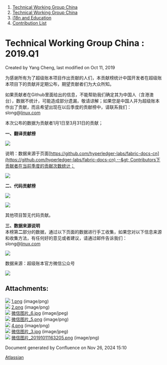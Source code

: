 1. [Technical Working Group China](index.html)
2. [Technical Working Group China](Technical-Working-Group-China_22151170.html)
3. [i18n and Education](i18n-and-Education_22151244.html)
4. [Contribution List](Contribution-List_22151730.html)

# Technical Working Group China : 2019.Q1

Created by Yang Cheng, last modified on Oct 11, 2019

为感谢所有为了超级账本项目作出贡献的人们，本贡献榜统计中国开发者在超级账本项目下的贡献并定期公布，期望贡献者们为大众所知。

如果贡献者在Github里面给出的信息，不能帮助我们确定其为中国人（含港澳台），数据不统计，可能造成部分遗漏，敬请谅解；如果您是中国人并为超级账本作出了贡献，而且希望出现在以后季度的贡献榜中，请联系我们：slong@[linux.com](http://linux.com)

本次公布的数据为贡献者1月1日至3月31日的贡献；

**一、翻译贡献榜**

![](attachments/22151745/22151747.png?height=400)

说明：数据来源于页面[https://github.com/hyperledger-labs/fabric-docs-cn](https://github.com/hyperledger-labs/fabric-docs-cn) --&gt; Contributors下贡献者在当前季度的贡献次数统计；

![](attachments/22151745/22151749.jpg?height=250)

**二、代码贡献榜**

![](attachments/22151745/22151750.png?height=250)

![](attachments/22151745/22151751.png?height=250)

其他项目暂无代码贡献。

**三、数据来源说明**  
本榜第**二**部分的数据，通过以下页面的数据进行手工收集，如果您对以下信息来源和收集方法，有任何好的意见或者建议，请通过邮件告诉我们：slong@[linux.com](http://linux.com)

![](attachments/22151745/22151752.jpg?height=400)

数据来源：超级账本官方微信公众号

![](attachments/22151745/22151753.png?height=250)

## Attachments:

![](images/icons/bullet_blue.gif) [1.png](attachments/22151745/22151747.png) (image/png)  
![](images/icons/bullet_blue.gif) [2.png](attachments/22151745/22151748.png) (image/png)  
![](images/icons/bullet_blue.gif) [微信图片\_6.jpg](attachments/22151745/22151749.jpg) (image/jpeg)  
![](images/icons/bullet_blue.gif) [微信图片\_5.png](attachments/22151745/22151750.png) (image/png)  
![](images/icons/bullet_blue.gif) [4.png](attachments/22151745/22151751.png) (image/png)  
![](images/icons/bullet_blue.gif) [微信图片\_3.jpg](attachments/22151745/22151752.jpg) (image/jpeg)  
![](images/icons/bullet_blue.gif) [微信图片\_20191011163205.png](attachments/22151745/22151753.png) (image/png)

Document generated by Confluence on Nov 26, 2024 15:10

[Atlassian](http://www.atlassian.com/)
